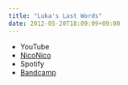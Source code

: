 ```yaml
---
title: "Luka's Last Words"
date: 2012-05-20T18:09:09+09:00
---
```


- YouTube
- [NicoNico](https://nico.ms/sm17875924)
- Spotify
- [Bandcamp](https://mikirihasshap.bandcamp.com/track/lukas-last-words)

